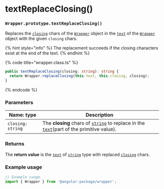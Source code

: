# textReplaceClosing()

### `Wrapper.prototype.textReplaceClosing()`

Replaces the [`closing`](../../../wrap/instance/accessors/#wrap.prototype.closing) chars of the [`Wrapper`](../../wrapper.md) object in the [`text`](../../../wrap/instance/accessors/#wrap.prototype.text) of the [`Wrapper`](../../wrapper.md) object with the given `closing` chars.

{% hint style="info" %}
The replacement succeeds if the closing characters exist at the end of the text.
{% endhint %}

{% code title="wrapper.class.ts" %}
```typescript
public textReplaceClosing(closing: string): string {
  return Wrapper.replaceClosing(this.text, this.closing, closing);
}
```
{% endcode %}

### Parameters

| Name: type        | Description                                                                                                                                                                                                                                   |
| ----------------- | --------------------------------------------------------------------------------------------------------------------------------------------------------------------------------------------------------------------------------------------- |
| `closing: string` | The **closing** chars of [`string`](https://developer.mozilla.org/en-US/docs/Web/JavaScript/Reference/Global\_Objects/String) to replace in the [`text`](../../../wrap/instance/accessors/#wrap.prototype.text)(part of the primitive value). |

### Returns

The **return value** is the [`text`](../../../wrap/instance/accessors/#wrap.prototype.text) of [`string`](https://developer.mozilla.org/en-US/docs/Web/JavaScript/Reference/Global\_Objects/String) type with replaced [`closing`](../../../wrap/instance/accessors/#wrap.prototype.closing) chars.

### Example usage

```typescript
// Example usage.
import { Wrapper } from '@angular-package/wrapper';

```
